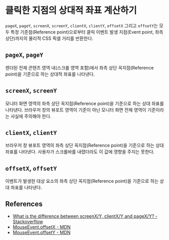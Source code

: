 # 클릭한 지점의 상대적 좌표 계산하기

`pageX`, `pageY`, `screenX`, `screenY`, `clientX`, `clientY`, `offsetX` 그리고 `offsetY`는 모두 특정 기준점(Reference point)으로부터 클릭 이벤트 발생 지점(Event point, 좌측 상단)까지의 물리적 CSS 픽셀 거리를 반환한다.

## `pageX`, `pageY`

렌더된 전체 콘텐츠 영역 내(스크롤 영역 포함)에서 좌측 상단 꼭지점(Reference point)을 기준으로 하는 상대적 좌표를 나타낸다.

## `screenX`, `screenY`

모니터 화면 영역의 좌측 상단 꼭지점(Reference point)을 기준으로 하는 상대 좌표를 나타낸다. 브라우저 창의 뷰포트 영역이 기준이 아닌 모니터 화면 전체 영역이 기준이라는 사실에 주의해야 한다.

## `clientX`, `clientY`

브라우저 창 뷰포트 영역의 좌측 상단 꼭지점(Reference point)을 기준으로 하는 상대 좌표를 나타낸다. 사용자가 스크롤바를 내렸더라도 이 값에 영향을 주지는 못한다.

## `offsetX`, `offsetY`

이벤트가 발생한 대상 요소의 좌측 상단 꼭지점(Reference point)을 기준으로 하는 상대 좌표를 나타낸다.

## References

* [What is the difference between screenX/Y, clientX/Y and pageX/Y? - Stackoverflow](https://stackoverflow.com/questions/6073505/what-is-the-difference-between-screenx-y-clientx-y-and-pagex-y)
* [MouseEvent.offsetX - MDN](https://developer.mozilla.org/en-US/docs/Web/API/MouseEvent/offsetX)
* [MouseEvent.offsetY - MDN](https://developer.mozilla.org/en-US/docs/Web/API/MouseEvent/offsetY)
